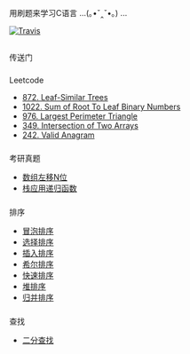 用刷题来学习C语言 ...(｡•ˇ‸ˇ•｡) ...

[![Travis](https://img.shields.io/badge/language-C-green.svg)]()
##
传送门
###
Leetcode
- [872. Leaf-Similar Trees](Leetcode/Tree/872.Leaf-Similar-Trees.c)
- [1022. Sum of Root To Leaf Binary Numbers](Leetcode/Tree/1022.Sum-of-Root-To-Leaf-Binary-Numbers.c)
- [976. Largest Perimeter Triangle](Leetcode/Sort/976.Largest-Perimeter-Triangle.c)
- [349. Intersection of Two Arrays](Leetcode/Sort/349.Intersection-of-Two-Arrays.c)
- [242. Valid Anagram](Leetcode/Sort/242.Valid-Anagram.c)
###
考研真题
- [数组左移N位](GraduateEntranceExamination/circular-left-shift.c)
- [栈应用递归函数](GraduateEntranceExamination/stack_fucntion.md)
###
排序
- [冒泡排序](GraduateEntranceExamination/Sort/bubble_sort.c)
- [选择排序](GraduateEntranceExamination/Sort/selection_sort.c)
- [插入排序](GraduateEntranceExamination/Sort/insertion_sort.c)
- [希尔排序](GraduateEntranceExamination/Sort/shell_sort.c)
- [快速排序](GraduateEntranceExamination/Sort/quick_sort.c)
- [堆排序](GraduateEntranceExamination/Sort/heap_sort.c)
- [归并排序](GraduateEntranceExamination/Sort/merge_sort.c)
###
查找
- [二分查找](Search/binary-search.c)
